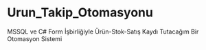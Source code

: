 # Urun_Takip_Otomasyonu

MSSQL ve C# Form İşbirliğiyle Ürün-Stok-Satış Kaydı Tutacağım Bir Otomasyon Sistemi
